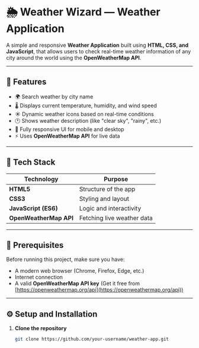 # 🌦️ Weather Wizard — Weather Application

A simple and responsive **Weather Application** built using **HTML, CSS, and JavaScript**, that allows users to check real-time weather information of any city around the world using the **OpenWeatherMap API**.

---

## 🚀 Features

- 🌍 Search weather by city name  
- 🌡️ Displays current temperature, humidity, and wind speed  
- ☀️ Dynamic weather icons based on real-time conditions  
- 🕐 Shows weather description (like "clear sky", "rainy", etc.)  
- 📱 Fully responsive UI for mobile and desktop  
- ⚡ Uses **OpenWeatherMap API** for live data  

---

## 🧰 Tech Stack

| Technology | Purpose |
|-------------|----------|
| **HTML5** | Structure of the app |
| **CSS3** | Styling and layout |
| **JavaScript (ES6)** | Logic and interactivity |
| **OpenWeatherMap API** | Fetching live weather data |

---

## 🔑 Prerequisites

Before running this project, make sure you have:

- A modern web browser (Chrome, Firefox, Edge, etc.)
- Internet connection
- A valid **OpenWeatherMap API key** (Get it free from [https://openweathermap.org/api](https://openweathermap.org/api))

---

## ⚙️ Setup and Installation

1. **Clone the repository**
   ```bash
   git clone https://github.com/your-username/weather-app.git
